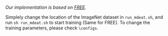 *Our implementation is based on [FREE](https://github.com/mahyarnajibi/FreeAdversarialTraining).*

Simplely change the location of the ImageNet dataset in `run_mdeat.sh`, and run `sh run_mdeat.sh` to start training (Same for FREE).
To change the training parameters, please check `\configs`. 